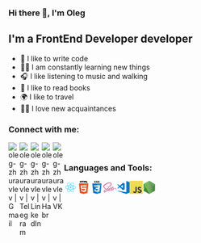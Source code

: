 ### Hi there 👋, I'm Oleg

## I'm a FrontEnd Developer developer
- 💪 I like to write code
- 👨‍🎓 I am constantly learning new things
- 🎧 I like listening to music and walking
- 📖 I like to read books
- 🌍 I like to travel
- ✌🏻 I love new acquaintances

### Connect with me:

[<img align="left" alt="oleg-zhuravlev | Gmail" width="22px" src="https://cdn.jsdelivr.net/npm/simple-icons@v3/icons/gmail.svg" />][gmail]
[<img align="left" alt="oleg-zhuravlev | Telegram" width="22px" src="https://cdn.jsdelivr.net/npm/simple-icons@v3/icons/telegram.svg" />][telegram]
[<img align="left" alt="oleg-zhuravlev | LinkedIn" width="22px" src="https://cdn.jsdelivr.net/npm/simple-icons@v3/icons/linkedin.svg" />][linkedin]
[<img align="left" alt="oleg-zhuravlev | Habr" width="22px" src="https://cdn.jsdelivr.net/npm/simple-icons@v3/icons/habr.svg" />][habr]
[<img align="left" alt="oleg-zhuravlev | VK" width="22px" src="https://cdn.jsdelivr.net/npm/simple-icons@v3/icons/vk.svg" />][vk]

<br />

### Languages and Tools:

<img align="left" alt="React" width="26px" src="https://raw.githubusercontent.com/github/explore/80688e429a7d4ef2fca1e82350fe8e3517d3494d/topics/react/react.png" />
<img align="left" alt="HTML5" width="26px" src="https://raw.githubusercontent.com/github/explore/80688e429a7d4ef2fca1e82350fe8e3517d3494d/topics/html/html.png" />
<img align="left" alt="CSS3" width="26px" src="https://raw.githubusercontent.com/github/explore/80688e429a7d4ef2fca1e82350fe8e3517d3494d/topics/css/css.png" />
<img align="left" alt="Sass" width="26px" src="https://raw.githubusercontent.com/github/explore/80688e429a7d4ef2fca1e82350fe8e3517d3494d/topics/sass/sass.png" />
<img align="left" alt="Visual Studio Code" width="26px" src="https://raw.githubusercontent.com/github/explore/80688e429a7d4ef2fca1e82350fe8e3517d3494d/topics/visual-studio-code/visual-studio-code.png" />
<img align="left" alt="JavaScript" width="26px" src="https://raw.githubusercontent.com/github/explore/80688e429a7d4ef2fca1e82350fe8e3517d3494d/topics/javascript/javascript.png" />
<img align="left" alt="Node.js" width="26px" src="https://raw.githubusercontent.com/github/explore/80688e429a7d4ef2fca1e82350fe8e3517d3494d/topics/nodejs/nodejs.png" />

<br />
<br />

[gmail]: oleg.zhuravlev.mail@gmail.com
[telegram]: https://t.me/Oleg_Zhuravlev
[linkedin]: https://www.linkedin.com/in/oleg-zhuravlev-22a0931b8/
[habr]: https://career.habr.com/webdev-oleg
[vk]: https://vk.com/zhuravlev_o_v
